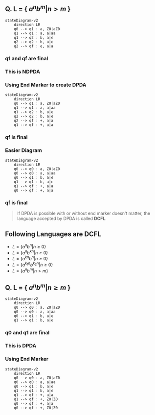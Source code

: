 ## Q. L = { $a^n b^m | n \gt m$ }
```mermaid
stateDiagram-v2
    direction LR
    q0 --> q1 : a, Z0|aZ0
    q1 --> q1 : a, a|aa
    q1 --> q2 : b, a|ϵ
    q2 --> q2 : b, a|ϵ
    q2 --> qf : ϵ, a|a
```
### q1 and qf are final
### This is NDPDA
### Using End Marker to create DPDA
```mermaid
stateDiagram-v2
    direction LR
    q0 --> q1 : a, Z0|aZ0
    q1 --> q1 : a, a|aa
    q1 --> q2 : b, a|ϵ
    q2 --> q2 : b, a|ϵ
    q2 --> qf : +, a|a
    q1 --> qf : +, a|a
```
### qf is final
### Easier Diagram
```mermaid
stateDiagram-v2
    direction LR
    q0 --> q0 : a, Z0|aZ0
    q0 --> q0 : a, a|aa
    q0 --> q1 : b, a|ϵ
    q1 --> q1 : b, a|ϵ
    q1 --> qf : +, a|a
    q0 --> qf : +, a|a
```
### qf is final

> If DPDA is possible with or without end marker doesn't matter, the language accepted by DPDA is called **DCFL**.

## Following Languages are DCFL
- $L = \{a^nb^n | n \geq 0\}$
- $L = \{a^{n}b^{kn} | n \geq 0\}$
- $L = \{a^{kn}b^{n} | n \geq 0\}$
- $L = \{a^{k_1n}b^{k_2n} | n \geq 0\}$
- $L = \{a^nb^m | n \gt m\}$

## Q. L = { $a^nb^m | n \geq m$ }
```mermaid
stateDiagram-v2
    direction LR
    q0 --> q0 : a, Z0|aZ0
    q0 --> q0 : a, a|aa
    q0 --> q1 : b, a|ϵ
    q1 --> q1 : b, a|ϵ
```
### q0 and q1 are final
### This is DPDA
### Using End Marker
```mermaid
stateDiagram-v2
    direction LR
    q0 --> q0 : a, Z0|aZ0
    q0 --> q0 : a, a|aa
    q0 --> q1 : b, a|ϵ
    q1 --> q1 : b, a|ϵ
    q1 --> qf : +, a|a
    q1 --> qf : +, Z0|Z0
    q0 --> qf : +, a|a
    q0 --> qf : +, Z0|Z0
```